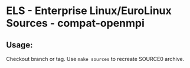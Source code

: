 # ELS - Enterprise Linux/EuroLinux Sources - compat-openmpi
 
## Usage:
  Checkout branch or tag. Use `make sources` to recreate  SOURCE0 archive.
